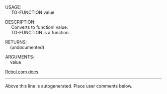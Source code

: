USAGE:  
&nbsp;&nbsp;&nbsp;&nbsp;&nbsp;TO-FUNCTION&nbsp;value&nbsp;  
  
DESCRIPTION:  
&nbsp;&nbsp;&nbsp;&nbsp;&nbsp;Converts&nbsp;to&nbsp;function!&nbsp;value.  
&nbsp;&nbsp;&nbsp;&nbsp;&nbsp;TO-FUNCTION&nbsp;is&nbsp;a&nbsp;function&nbsp;.  
  
RETURNS:  
&nbsp;&nbsp;&nbsp;&nbsp;(undocumented)  
  
ARGUMENTS:  
&nbsp;&nbsp;&nbsp;&nbsp;value  

[Rebol.com docs](http://www.rebol.com/r3/docs/functions/to-function.html)
___
Above this line is autogenerated. Place user comments below.